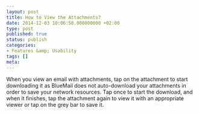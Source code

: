 ```yaml
---
layout: post
title: How to View the Attachments?
date: 2014-12-03 10:06:58.000000000 +02:00
type: post
published: true
status: publish
categories:
- Features &amp; Usability
tags: []
meta:
---
```


When you view an email with attachments, tap on the attachment to start downloading it as BlueMail does not auto-download your attachments in order to save your network resources. Tap once to start the download, and when it finishes, tap the attachment again to view it with an appropriate viewer or tap on the grey bar to save it.